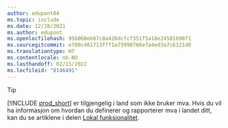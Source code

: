 ```yaml
---
author: edupont04
ms.topic: include
ms.date: 12/28/2021
ms.author: edupont
ms.openlocfilehash: 95b060eb87c8a426dcfcf351f5a18e24501690f1
ms.sourcegitcommit: ef80c461713fff1a75998766e7a4ed3a7c6121d0
ms.translationtype: HT
ms.contentlocale: nb-NO
ms.lasthandoff: 02/15/2022
ms.locfileid: "8146491"
---
```

> [!TIP]
> [!INCLUDE [prod_short](prod_short.md)] er tilgjengelig i land som ikke bruker mva. Hvis du vil ha informasjon om hvordan du definerer og rapporterer mva i landet ditt, kan du se artiklene i delen [Lokal funksjonalitet](../about-localization.md).  
